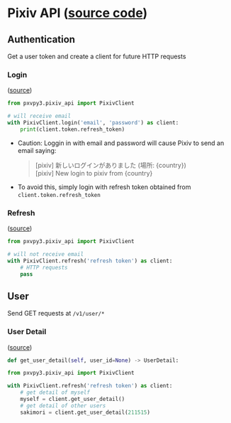 # Pixiv API ([source code](../pxvpy3/pixiv_api.py))

## Authentication

Get a user token and create a client for future HTTP requests <br>

### Login

([source](../pxvpy3/pixiv_api.py#L213))

```py
from pxvpy3.pixiv_api import PixivClient

# will receive email
with PixivClient.login('email', 'password') as client:
    print(client.token.refresh_token)
```

- Caution: Loggin in with email and password will cause Pixiv to send an email saying:
  > [pixiv] 新しいログインがありました (場所: {country}) <br>
  [pixiv] New login to pixiv from {country} <br>
- To avoid this, simply login with refresh token obtained from `client.token.refresh_token`

### Refresh

([source](../pxvpy3/pixiv_api.py#L229))

```py
from pxvpy3.pixiv_api import PixivClient

# will not receive email
with PixivClient.refresh('refresh token') as client:
    # HTTP requests
    pass
```

## User

Send GET requests at `/v1/user/*`

### User Detail

([source](../pxvpy3/pixiv_api.py#L265))

```py
def get_user_detail(self, user_id=None) -> UserDetail:
```

```py
from pxvpy3.pixiv_api import PixivClient

with PixivClient.refresh('refresh token') as client:
    # get detail of myself
    myself = client.get_user_detail()
    # get detail of other users
    sakimori = client.get_user_detail(211515)
```
